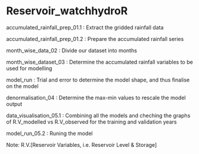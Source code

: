 # Reservoir_watchhydroR
accumulated_rainfall_prep_01.1 : Extract the gridded rainfall data 


accumulated_rainfall_prep_01.2 : Prepare the accumulated rainfall series 


month_wise_data_02             : Divide our dataset into months 


month_wise_dataset_03          : Determine the accumulated rainfall variables to be used for modelling 


model_run                      : Trial and error to determine the model shape, and thus finalise on the model 


denormalisation_04             : Determine the max-min values to rescale the model output 


data_visualisation_05.1        : Combining all the models and cheching the graphs of R.V_modelled vs R.V_observed for the training and validation years 


model_run_05.2                 : Runing the model



Note: R.V.[Reservoir Variables, i.e. Reservoir Level & Storage]

